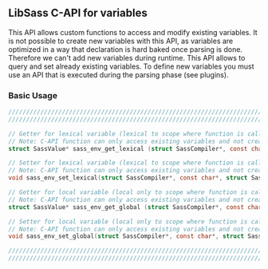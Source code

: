 ## LibSass C-API for variables

This API allows custom functions to access and modify existing variables.
It is not possible to create new variables with this API, as variables are
optimized in a way that declaration is hard baked once parsing is done.
Therefore we can't add new variables during runtime. This API allows to
query and set already existing variables. To define new variables you must
use an API that is executed during the parsing phase (see plugins).

### Basic Usage

```C
/////////////////////////////////////////////////////////////////////////
/////////////////////////////////////////////////////////////////////////

// Getter for lexical variable (lexical to scope where function is called).
// Note: C-API function can only access existing variables and not create new ones!
struct SassValue* sass_env_get_lexical (struct SassCompiler*, const char*);

// Setter for lexical variable (lexical to scope where function is called).
// Note: C-API function can only access existing variables and not create new ones!
void sass_env_set_lexical(struct SassCompiler*, const char*, struct SassValue*);

// Getter for local variable (local only to scope where function is called).
// Note: C-API function can only access existing variables and not create new ones!
struct SassValue* sass_env_get_global (struct SassCompiler*, const char*);

// Setter for local variable (local only to scope where function is called).
// Note: C-API function can only access existing variables and not create new ones!
void sass_env_set_global(struct SassCompiler*, const char*, struct SassValue*);

/////////////////////////////////////////////////////////////////////////
/////////////////////////////////////////////////////////////////////////
```
